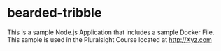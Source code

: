 bearded-tribble
===============

This is a sample Node.js Application that includes a sample Docker File. This sample is used in the Pluralsight Course located at http://Xyz.com
